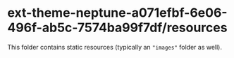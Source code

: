 # ext-theme-neptune-a071efbf-6e06-496f-ab5c-7574ba99f7df/resources

This folder contains static resources (typically an `"images"` folder as well).
